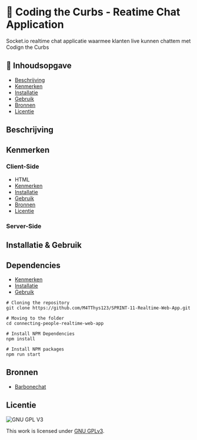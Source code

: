 # 💬 Coding the Curbs - Reatime Chat Application
Socket.io realtime chat applicatie waarmee klanten live kunnen chattem met Codign the Curbs

## 🚀 Inhoudsopgave

  * [Beschrijving](#beschrijving)
  * [Kenmerken](#kenmerken)
  * [Installatie](#installatie)
  * [Gebruik](#gebruik)
  * [Bronnen](#bronnen)
  * [Licentie](#licentie)

## Beschrijving
<!-- In de Beschrijving staat hoe je project er uit ziet, hoe het werkt en wat je er mee kan. -->
<!-- Voeg een mooie poster visual toe 📸 -->
<!-- Voeg een link toe naar Github Pages 🌐-->


## Kenmerken

### Client-Side
  * HTML
  * [Kenmerken](#kenmerken)
  * [Installatie](#installatie)
  * [Gebruik](#gebruik)
  * [Bronnen](#bronnen)
  * [Licentie](#licentie)

### Server-Side


## Installatie & Gebruik

## Dependencies
  * [Kenmerken](#kenmerken)
  * [Installatie](#installatie)
  * [Gebruik](#gebruik)


```
# Cloning the repository
git clone https://github.com/M4TThys123/SPRINT-11-Realtime-Web-App.git

# Moving to the folder
cd connecting-people-realtime-web-app

# Install NPM Dependencies
npm install

# Install NPM packages
npm run start
```


## Bronnen
* [Barbonechat](https://github.com/ju5tu5/barebonechat)

## Licentie

![GNU GPL V3](https://www.gnu.org/graphics/gplv3-127x51.png)

This work is licensed under [GNU GPLv3](./LICENSE).
